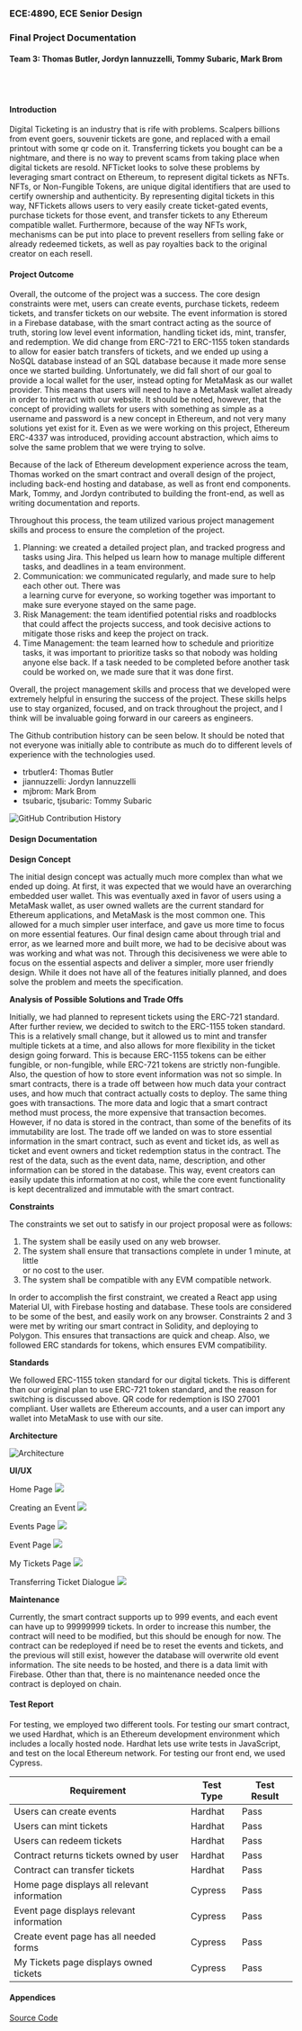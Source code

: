 ### ECE:4890, ECE Senior Design 

### Final Project Documentation 

#### Team 3: Thomas Butler, Jordyn Iannuzzelli, Tommy Subaric, Mark Brom 

<br>
<br>

#### Introduction

Digital Ticketing is an industry that is rife with problems. Scalpers billions from 
event goers, souvenir tickets are gone, and replaced with a email printout with some 
qr code on it. Transferring tickets you bought can be a nightmare, and there is no way 
to prevent scams from taking place when digital tickets are resold. NFTicket looks to solve
these problems by leveraging smart contract on Ethereum, to represent digital tickets as NFTs. 
NFTs, or Non-Fungible Tokens, are unique digital identifiers that are used to certify ownership
and authenticity. By representing digital tickets in this way, NFTickets allows users to very 
easily create ticket-gated events, purchase tickets for those event, and transfer tickets to 
any Ethereum compatible wallet. Furthermore, because of the way NFTs work, mechanisms can be 
put into place to prevent resellers from selling fake or already redeemed tickets, as well 
as pay royalties back to the original creator on each resell. 

#### Project Outcome 

Overall, the outcome of the project was a success. The core design constraints were met, 
users can create events, purchase tickets, redeem tickets, and transfer tickets on our 
website. The event information is stored in a Firebase database, with the smart contract 
acting as the source of truth, storing low level event information, handling ticket ids, mint, 
transfer, and redemption. We did change from ERC-721 to ERC-1155 token standards to allow for 
easier batch transfers of tickets, and we ended up using a NoSQL database instead of an SQL 
database because it made more sense once we started building. Unfortunately, we did fall short 
of our goal to provide a local wallet for the user, instead opting for MetaMask as our 
wallet provider. This means that users will need to have a MetaMask wallet already in order
to interact with our website. It should be noted, however, that the concept of providing 
wallets for users with something as simple as a username and password is a new concept 
in Ethereum, and not very many solutions yet exist for it. Even as we were working on this 
project, Ethereum ERC-4337 was introduced, providing account abstraction, 
which aims to solve the same problem that we were trying to solve. 

Because of the lack of Ethereum development experience across the team, Thomas worked on the smart 
contract and overall design of the project, including back-end hosting and database, as well as front 
end components. Mark, Tommy, and Jordyn contributed to building the front-end, as well as writing 
documentation and reports. 

Throughout this process, the team utilized various project management skills and process to 
ensure the completion of the project. 
1. Planning: we created a detailed project plan, and tracked progress and tasks using Jira. This 
helped us learn how to manage multiple different tasks, and deadlines in a team environment. 
2. Communication: we communicated regularly, and made sure to help each other out. There was  
a learning curve for everyone, so working together was important to make sure everyone stayed 
on the same page. 
3. Risk Management: the team identified potential risks and roadblocks that could affect 
the projects success, and took decisive actions to mitigate those risks and keep the project on track. 
4. Time Management: the team learned how to schedule and prioritize tasks, it was important 
to prioritize tasks so that nobody was holding anyone else back. If a task needed to be completed
before another task could be worked on, we made sure that it was done first. 

Overall, the project management skills and process that we developed were extremely helpful in 
ensuring the success of the project. These skills helps use to stay organized, focused, and on 
track throughout the project, and I think will be invaluable going forward in our careers as 
engineers. 

The Github contribution history can be seen below. It should be noted that not everyone 
was initially able to contribute as much do to different levels of experience with the technologies
used.
 - trbutler4: Thomas Butler 
 - jiannuzzelli: Jordyn Iannuzzelli 
 - mjbrom: Mark Brom 
 - tsubaric, tjsubaric: Tommy Subaric 

![GitHub Contribution History](images/github_contribution_4.21.png)

#### Design Documentation 

**Design Concept**

The initial design concept was actually much more complex than what we ended up doing. At first, 
it was expected that we would have an overarching embedded user wallet. This was eventually 
axed in favor of users using a MetaMask wallet, as user owned wallets are the current standard 
for Ethereum applications, and MetaMask is the most common one. This allowed for a much simpler
user interface, and gave us more time to focus on more essential features. Our final design came 
about through trial and error, as we learned more and built more, we had to be decisive about was 
was working and what was not. Through this decisiveness we were able to focus on the essential aspects
and deliver a simpler, more user friendly design. While it does not have all of the features 
initially planned, and does solve the problem and meets the specification.

**Analysis of Possible Solutions and Trade Offs**

Initially, we had planned to represent tickets using the ERC-721 standard. After further 
review, we decided to switch to the ERC-1155 token standard. This is a relatively small change, 
but it allowed us to mint and transfer multiple tickets at a time, and also allows for more 
flexibility in the ticket design going forward. This is because ERC-1155 tokens can be either 
fungible, or non-fungible, while ERC-721 tokens are strictly non-fungible. Also, the question of 
how to store event information was not so simple. In smart contracts, there is a trade off between 
how much data your contract uses, and how much that contract actually costs to deploy. The same 
thing goes with transactions. The more data and logic that a smart contract method must process, 
the more expensive that transaction becomes. However, if no data is stored in the contract, 
than some of the benefits of its immutability are lost. The trade off we landed on was to store 
essential information in the smart contract, such as event and ticket ids, as well as ticket and 
event owners and ticket redemption status in the contract. The rest of the data, such as the event 
data, name, description, and other information can be stored in the database. This way, event 
creators can easily update this information at no cost, while the core event functionality is 
kept decentralized and immutable with the smart contract. 

**Constraints**

The constraints we set out to satisfy in our project proposal were as follows:

1. The system shall be easily used on any web browser.
2. The system shall ensure that transactions complete in under 1 minute, at little  
or no cost to the user. 
3. The system shall be compatible with any EVM compatible network. 

In order to accomplish the first constraint, we created a React app using Material UI, with 
Firebase hosting and database. These tools are considered to be some of the best, and 
easily work on any browser. Constraints 2 and 3 were met by writing our smart contract in 
Solidity, and deploying to Polygon. This ensures that transactions are quick and cheap. Also, we 
followed ERC standards for tokens, which ensures EVM compatibility. 


**Standards** 

We followed ERC-1155 token standard for our digital tickets. This is different than our original 
plan to use ERC-721 token standard, and the reason for switching is discussed above. QR code for 
redemption is ISO 27001 compliant. User wallets are Ethereum accounts, and a user can import any 
wallet into MetaMask to use with our site.

**Architecture** 

![Architecture](images/architecture.png)


**UI/UX**

Home Page 
![](images/homepage.png)

Creating an Event 
![](images/createEventPage.png)

Events Page 
![](images/eventsPage.png)

Event Page 
![](images/eventPage.png)

My Tickets Page 
![](images/myTicketsPage.png)

Transferring Ticket Dialogue 
![](images/transferDialog.png)

**Maintenance** 

Currently, the smart contract supports up to 999 events, and each event can have up to 99999999 tickets. 
In order to increase this number, the contract will need to be modified, but this should be enough for 
now. The contract can be redeployed if need be to reset the events and tickets, and the previous
will still exist, however the database will overwrite old event information. The site needs to be hosted,
and there is a data limit with Firebase. Other than that, there is no maintenance needed once the 
contract is deployed on chain.

#### Test Report 

For testing, we employed two different tools. For testing our smart contract, we used Hardhat, which is 
an Ethereum development environment which includes a locally hosted node. Hardhat lets use write tests 
in JavaScript, and test on the local Ethereum network. For testing our front end, we used Cypress. 

| Requirement                                   | Test Type | Test Result |
| ------------                                  |---------- | ----------- |
| Users can create events                       | Hardhat   | Pass        |
| Users can mint tickets                        | Hardhat   | Pass        |
| Users can redeem tickets                      | Hardhat   | Pass        |
| Contract returns tickets owned by user        | Hardhat   | Pass        | 
| Contract can transfer tickets                 | Hardhat   | Pass        | 
| Home page displays all relevant information   | Cypress   | Pass        | 
| Event page displays relevant information      | Cypress   | Pass        |
| Create event page has all needed forms        | Cypress   | Pass        |
| My Tickets page displays owned tickets        | Cypress   | Pass        | 


#### Appendices 

[Source Code](https://github.com/trbutler4/NFTicket)




